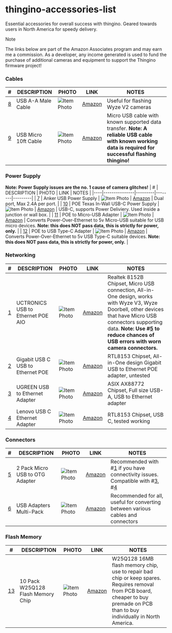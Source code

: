 # thingino-accessories-list

Essential accessories for overall success with thingino.  Geared towards users in North America for speedy delivery.

> [!NOTE]
> The links below are part of the Amazon Associates program and may earn me a commission. As a developer, any income generated is used to fund the purchase of additional cameras and equipment to support the Thingino firmware project!

### Cables
| #  | DESCRIPTION   | PHOTO   | LINK   | NOTES   |
|----|---------------|---------|--------|---------|
| [8](#cables)  | USB A-A Male Cable | ![Item Photo](https://m.media-amazon.com/images/I/414IqOdgJoL._AC_US40_.jpg) | [Amazon](https://amzn.to/47HPIvP) | Useful for flashing Wyze V2 cameras|
| [9](#cables)  | USB Micro 10ft Cable | ![Item Photo](https://m.media-amazon.com/images/I/41mvbinyoIL._AC_US40_.jpg) | [Amazon](https://amzn.to/40d9u0s) | Micro USB cable with known supported data transfer.  **Note: A reliable USB cable with known working data is required for successful flashing thingino!** |

### Power Supply
**Note: Power Supply issues are the no. 1 cause of camera glitches!**
| #  | DESCRIPTION   | PHOTO   | LINK   | NOTES   |
|----|---------------|---------|--------|---------|
| [7](#chargers)  | Anker USB Power Supply | ![Item Photo](https://m.media-amazon.com/images/I/31hEyUKsNNL._AC_SR38,50_.jpg) | [Amazon](https://amzn.to/4djzgTT) | Dual port, Max 2.4A per port. |
| [10](#chargers)  | POE Texas In-Wall USB-C Power Supply | ![Item Photo](https://m.media-amazon.com/images/I/31loL1KBvjL._AC_US40_.jpg) | [Amazon](https://amzn.to/48CGul4) | USB-C, supports Power Deliviery.  Used inside a junction or wall box. |
| [11](#chargers)  | POE to Micro-USB Adapter | ![Item Photo](https://m.media-amazon.com/images/I/31wFWpgAwuL._AC_US40_.jpg) | [Amazon](https://amzn.to/4fC6cZm) | Converts Power-Over-Ethernet to 5v Micro-USB suitable for USB micro devices.  **Note: this does NOT pass data, this is strictly for power, only.** |
| [12](#chargers)  | POE to USB Type-C Adapter | ![Item Photo](https://m.media-amazon.com/images/I/31wFWpgAwuL._AC_US40_.jpg) | [Amazon](https://amzn.to/3NZcdDq) | Converts Power-Over-Ethernet to 5v USB Type-C suitable devices.  **Note: this does NOT pass data, this is strictly for power, only.** |

### Networking
| #  | DESCRIPTION   | PHOTO   | LINK   | NOTES   |
|----|---------------|---------|--------|---------|
| [1](#networking)  | UCTRONICS USB to Ethernet POE AIO | ![Item Photo](https://m.media-amazon.com/images/I/31kNoAzwM-L._AC_US40_.jpg) | [Amazon](https://amzn.to/4evEZGY) | Realtek 8152B Chipset, Micro USB connection, All-in-One design, works with Wyze V3, Wyze Doorbell, other devices that have Micro USB connectors supporting data.  **Note: Use #[5](#connectors) to reduce chances of USB errors with worn camera connectors.** |
| [2](#networking)  | Gigabit USB C USB to Ethernet POE | ![Item Photo](https://m.media-amazon.com/images/I/31zXGRJOFYL._AC_US40_.jpg) | [Amazon](https://amzn.to/3XUuqrz) | RTL8153 Chipset, All-in-One design Gigabit USB to Ethernet POE adapter, untested |
| [3](#networking)  | UGREEN USB to Ethernet Adapter | ![Item Photo](https://m.media-amazon.com/images/I/41Zp5IlldjL._AC_US40_.jpg) | [Amazon](https://amzn.to/3zvCE01) | ASIX AX88772 Chipset, Full size USB-A, USB to Ethernet adapter |
| [4](#networking)  | Lenovo USB C Ethernet Adapter | ![Item Photo](https://m.media-amazon.com/images/I/41IozwLoimL._AC_US40_.jpg) | [Amazon](https://amzn.to/4gR0qof) | RTL8153 Chipset, USB C, tested working |

### Connectors
| #  | DESCRIPTION   | PHOTO   | LINK   | NOTES   |
|----|---------------|---------|--------|---------|
| [5](#connectors)  | 2 Pack Micro USB to OTG Adapter | ![Item Photo](https://m.media-amazon.com/images/I/41YVqCThO+L._AC_US40_.jpg) | [Amazon](https://amzn.to/3XxTCCW) | Recommended with #[1](#networking) if you have connectivity issues. Compatible with #[3](#networking), #[4](#networking) |
| [6](#connectors)  | USB Adapters Multi-Pack | ![Item Photo](https://m.media-amazon.com/images/I/41yN-jvYnwL._AC_US40_.jpg) | [Amazon](https://amzn.to/4ewQoX8) | Recommended for all, useful for converting between various cables and connectors |

### Flash Memory
| #  | DESCRIPTION   | PHOTO   | LINK   | NOTES   |
|----|---------------|---------|--------|---------|
| [13](#flash-memory)  | 10 Pack W25Q128 Flash Memory Chip | ![Item Photo](https://m.media-amazon.com/images/I/41rKfknjHrL._SX38_SY50_CR,0,0,38,50_.jpg) | [Amazon](https://amzn.to/3UCylY4) | W25Q128 16MB flash memory chip, use to repair bad chip or keep spares.  Requires removal from PCB board, cheaper to buy premade on PCB than to buy individually in North America. |
